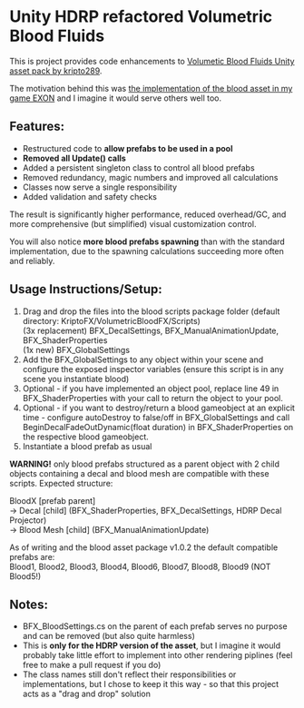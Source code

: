 # Unity HDRP refactored Volumetric Blood Fluids

This is project provides code enhancements to [Volumetic Blood Fluids Unity asset pack by kripto289](https://assetstore.unity.com/packages/vfx/particles/volumetric-blood-fluids-173863).

The motivation behind this was [the implementation of the blood asset in my game EXON](https://store.steampowered.com/app/3356980/EXON/) and I imagine it would serve others well too.

## **Features:**
- Restructured code to **allow prefabs to be used in a pool**
- **Removed all Update() calls**
- Added a persistent singleton class to control all blood prefabs
- Removed redundancy, magic numbers and improved all calculations
- Classes now serve a single responsibility
- Added validation and safety checks

The result is significantly higher performance, reduced overhead/GC, and more comprehensive (but simplified) visual customization control.

You will also notice **more blood prefabs spawning** than with the standard implementation, due to the spawning calculations succeeding more often and reliably.

## **Usage Instructions/Setup:**
1) Drag and drop the files into the blood scripts package folder (default directory: KriptoFX/VolumetricBloodFX/Scripts)  
   (3x replacement) BFX_DecalSettings, BFX_ManualAnimationUpdate, BFX_ShaderProperties  
   (1x new) BFX_GlobalSettings  
3) Add the BFX_GlobalSettings to any object within your scene and configure the exposed inspector variables (ensure this script is in any scene you instantiate blood)
4) Optional - if you have implemented an object pool, replace line 49 in BFX_ShaderProperties with your call to return the object to your pool.
5) Optional - if you want to destroy/return a blood gameobject at an explicit time - configure autoDestroy to false/off in BFX_GlobalSettings and call BeginDecalFadeOutDynamic(float duration) in BFX_ShaderProperties on the respective blood gameobject.
6) Instantiate a blood prefab as usual

**WARNING!** only blood prefabs structured as a parent object with 2 child objects containing a decal and blood mesh are compatible with these scripts. Expected structure:  

BloodX [prefab parent]  
-> Decal [child] (BFX_ShaderProperties, BFX_DecalSettings, HDRP Decal Projector)  
-> Blood Mesh [child] (BFX_ManualAnimationUpdate)

As of writing and the blood asset package v1.0.2 the default compatible prefabs are:  
Blood1, Blood2, Blood3, Blood4, Blood6, Blood7, Blood8, Blood9 (NOT Blood5!)

## **Notes:**
- BFX_BloodSettings.cs on the parent of each prefab serves no purpose and can be removed (but also quite harmless)
- This is **only for the HDRP version of the asset**, but I imagine it would probably take little effort to implement into other rendering piplines (feel free to make a pull request if you do)
- The class names still don't reflect their responsibilities or implementations, but I chose to keep it this way - so that this project acts as a "drag and drop" solution

